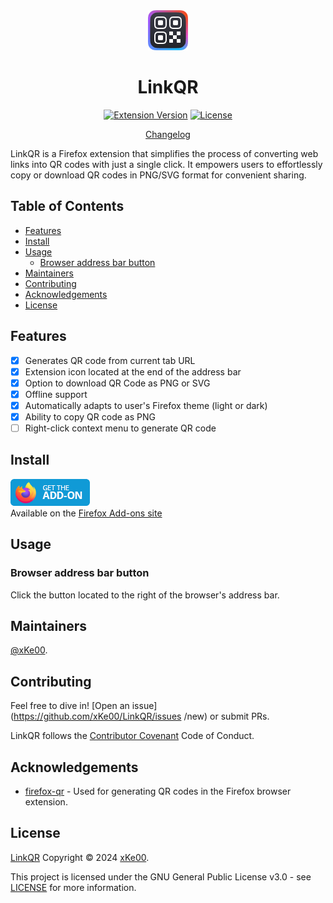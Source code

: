 <div align="center"> <!-- flex method does not work-->
    <img src="icons/ext-icon-64.png" alt="LinkQR icon">
    <h1>LinkQR</h1>
	
[![Extension Version](https://img.shields.io/badge/Version-0.6.0-blue)](https://github.com/xKe00/LinkQR/blob/main/manifest.json) [![License](https://img.shields.io/badge/License-GPL--3.0-blue.svg)](https://www.gnu.org/licenses/gpl-3.0.html)

[Changelog](./CHANGELOG.md)

</div>

LinkQR is a Firefox extension that simplifies the process of converting web links into QR codes with just a single click. It empowers users to effortlessly copy or download QR codes in PNG/SVG format for convenient sharing.

## Table of Contents

- [Features](#features)
- [Install](#install)
- [Usage](#usage)
	- [Browser address bar button](#browser-address-bar-button)
- [Maintainers](#maintainers)
- [Contributing](#contributing)
- [Acknowledgements](#acknowledgements)
- [License](#license)

## Features

- [x] Generates QR code from current tab URL
- [x] Extension icon located at the end of the address bar
- [x] Option to download QR Code as PNG or SVG
- [x] Offline support
- [x] Automatically adapts to user's Firefox theme (light or dark)
- [x] Ability to copy QR code as PNG
- [ ] Right-click context menu to generate QR code

## Install

[![Get the add-on at the Firefox Add-ons site](get-the-add-on.png)](https://addons.mozilla.org/)<br>
Available on the [Firefox Add-ons site](https://addons.mozilla.org/)


## Usage

### Browser address bar button

Click the button located to the right of the browser's address bar.

## Maintainers

[@xKe00](https://github.com/xKe00).

## Contributing

Feel free to dive in! [Open an issue](https://github.com/xKe00/LinkQR/issues
/new) or submit PRs.

LinkQR follows the [Contributor Covenant](http://contributor-covenant.org/version/1/3/0/) Code of Conduct.

## Acknowledgements

 * [firefox-qr](https://github.com/pudymody/firefox-qr?tab=readme-ov-file#about-the-project) - Used for generating QR codes in the Firefox browser extension.

## License

[LinkQR](https://github.com/xKe00/LinkQR) Copyright &#169; 2024 [xKe00](https://github.com/xKe00).

This project is licensed under the GNU General Public License v3.0 - see [LICENSE](LICENSE) for more information.
